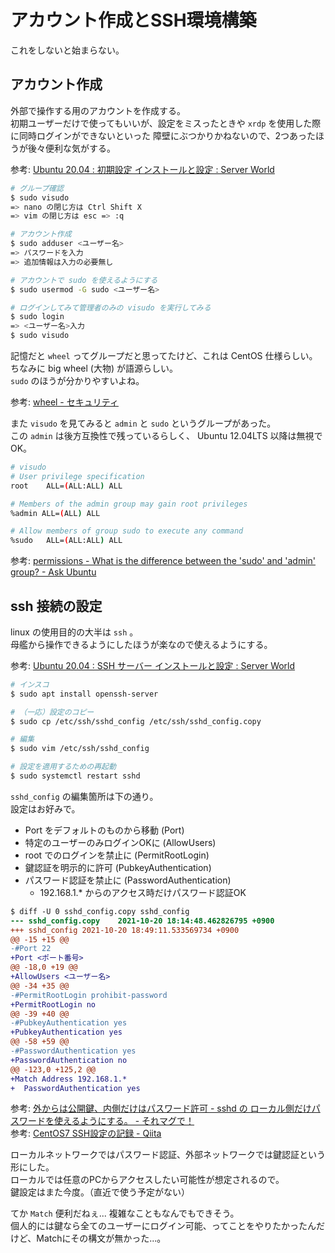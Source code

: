 # アカウント作成とSSH環境構築

これをしないと始まらない。  



## アカウント作成

外部で操作する用のアカウントを作成する。  
初期ユーザーだけで使ってもいいが、設定をミスったときや `xrdp` を使用した際に同時ログインができないといった
障壁にぶつかりかねないので、2つあったほうが後々便利な気がする。

参考: [Ubuntu 20\.04 : 初期設定 インストールと設定 : Server World](https://www.server-world.info/query?os=Ubuntu_20.04&p=initial_conf)  

```bash
# グループ確認
$ sudo visudo
=> nano の閉じ方は Ctrl Shift X
=> vim の閉じ方は esc => :q

# アカウント作成
$ sudo adduser <ユーザー名>
=> パスワードを入力
=> 追加情報は入力の必要無し

# アカウントで sudo を使えるようにする
$ sudo usermod -G sudo <ユーザー名>

# ログインしてみて管理者のみの visudo を実行してみる
$ sudo login
=> <ユーザー名>入力
$ sudo visudo
```

記憶だと `wheel` ってグループだと思ってたけど、これは CentOS 仕様らしい。  
ちなみに big wheel (大物) が語源らしい。  
`sudo` のほうが分かりやすいよね。  

参考: [wheel \- セキュリティ](https://kaworu.jpn.org/security/wheel)  

また `visudo` を見てみると `admin` と `sudo` というグループがあった。  
この `admin` は後方互換性で残っているらしく、 Ubuntu 12.04LTS 以降は無視でOK。  

```bash
# visudo
# User privilege specification
root    ALL=(ALL:ALL) ALL

# Members of the admin group may gain root privileges
%admin ALL=(ALL) ALL

# Allow members of group sudo to execute any command
%sudo   ALL=(ALL:ALL) ALL
```

参考: [permissions \- What is the difference between the 'sudo' and 'admin' group? \- Ask Ubuntu](https://askubuntu.com/questions/43317/what-is-the-difference-between-the-sudo-and-admin-group)  



## ssh 接続の設定

linux の使用目的の大半は `ssh` 。  
母艦から操作できるようにしたほうが楽なので使えるようにする。  

参考: [Ubuntu 20\.04 : SSH サーバー インストールと設定 : Server World](https://www.server-world.info/query?os=Ubuntu_20.04&p=ssh)  

```bash
# インスコ
$ sudo apt install openssh-server

# （一応）設定のコピー
$ sudo cp /etc/ssh/sshd_config /etc/ssh/sshd_config.copy

# 編集
$ sudo vim /etc/ssh/sshd_config

# 設定を適用するための再起動
$ sudo systemctl restart sshd
```

`sshd_config` の編集箇所は下の通り。  
設定はお好みで。  

- Port をデフォルトのものから移動 (Port)
- 特定のユーザーのみログインOKに (AllowUsers)
- root でのログインを禁止に (PermitRootLogin)
- 鍵認証を明示的に許可 (PubkeyAuthentication)
- パスワード認証を禁止に (PasswordAuthentication)
  - 192.168.1.* からのアクセス時だけパスワード認証OK

```diff
$ diff -U 0 sshd_config.copy sshd_config
--- sshd_config.copy    2021-10-20 18:14:48.462826795 +0900
+++ sshd_config 2021-10-20 18:49:11.533569734 +0900
@@ -15 +15 @@
-#Port 22
+Port <ポート番号>
@@ -18,0 +19 @@
+AllowUsers <ユーザー名>
@@ -34 +35 @@
-#PermitRootLogin prohibit-password
+PermitRootLogin no
@@ -39 +40 @@
-#PubkeyAuthentication yes
+PubkeyAuthentication yes
@@ -58 +59 @@
-#PasswordAuthentication yes
+PasswordAuthentication no
@@ -123,0 +125,2 @@
+Match Address 192.168.1.*
+  PasswordAuthentication yes
```

参考: [外からは公開鍵、内側だけはパスワード許可 \- sshd の ローカル側だけパスワードを使えるようにする。 \- それマグで！](https://takuya-1st.hatenablog.jp/entry/20091022/1256236902)  
参考: [CentOS7 SSH設定の記録 \- Qiita](https://qiita.com/mirai_is_here/items/0120d584dd0c5ea0664d)  


ローカルネットワークではパスワード認証、外部ネットワークでは鍵認証という形にした。  
ローカルでは任意のPCからアクセスしたい可能性が想定されるので。  
鍵設定はまた今度。（直近で使う予定がない）  

てか `Match` 便利だねぇ... 複雑なこともなんでもできそう。  
個人的には鍵なら全てのユーザーにログイン可能、ってことをやりたかったんだけど、Matchにその構文が無かった...。  

